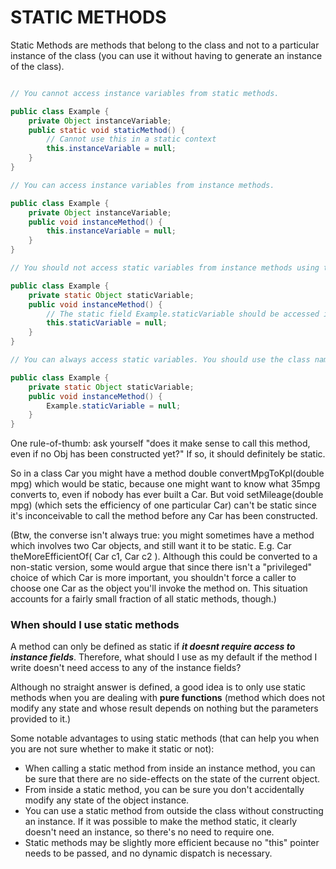 # STATIC METHODS

Static Methods are methods that belong to the class and not to a particular instance of the class (you can use it without having to generate an instance of the class).

```JAVA

// You cannot access instance variables from static methods.

public class Example {
    private Object instanceVariable;
    public static void staticMethod() {
        // Cannot use this in a static context
        this.instanceVariable = null;
    }
}

// You can access instance variables from instance methods.

public class Example {
    private Object instanceVariable;
    public void instanceMethod() {
        this.instanceVariable = null;
    }
}

// You should not access static variables from instance methods using this.

public class Example {
    private static Object staticVariable;
    public void instanceMethod() {
        // The static field Example.staticVariable should be accessed in a static way
        this.staticVariable = null;
    }
}

// You can always access static variables. You should use the class name.

public class Example {
    private static Object staticVariable;
    public void instanceMethod() {
        Example.staticVariable = null;
    }
}
```

One rule-of-thumb: ask yourself "does it make sense to call this method, even if no Obj has been constructed yet?" If so, it should definitely be static.

So in a class Car you might have a method double convertMpgToKpl(double mpg) which would be static, because one might want to know what 35mpg converts to, even if nobody has ever built a Car. But void setMileage(double mpg) (which sets the efficiency of one particular Car) can't be static since it's inconceivable to call the method before any Car has been constructed.

(Btw, the converse isn't always true: you might sometimes have a method which involves two Car objects, and still want it to be static. E.g. Car theMoreEfficientOf( Car c1, Car c2 ). Although this could be converted to a non-static version, some would argue that since there isn't a "privileged" choice of which Car is more important, you shouldn't force a caller to choose one Car as the object you'll invoke the method on. This situation accounts for a fairly small fraction of all static methods, though.)

### When should I use static methods

A method can only be defined as static if **_it doesnt require access to instance fields_**. Therefore, what should I use as my default if the method I write doesn't need access to any of the instance fields?

Although no straight answer is defined, a good idea is to only use static methods when you are dealing with **pure functions** (method which does not modify any state and whose result depends on nothing but the parameters provided to it.)

Some notable advantages to using static methods (that can help you when you are not sure whether to make it static or not):
* When calling a static method from inside an instance method, you can be sure that there are no side-effects on the state of the current object.
* From inside a static method, you can be sure you don't accidentally modify any state of the object instance.
* You can use a static method from outside the class without constructing an instance. If it was possible to make the method static, it clearly doesn't need an instance, so there's no need to require one.
* Static methods may be slightly more efficient because no "this" pointer needs to be passed, and no dynamic dispatch is necessary.